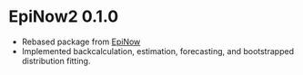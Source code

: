 # EpiNow2 0.1.0


* Rebased package from [EpiNow](https://epiforecasts.io/EpiNow/)
* Implemented backcalculation, estimation, forecasting, and bootstrapped distribution fitting.
